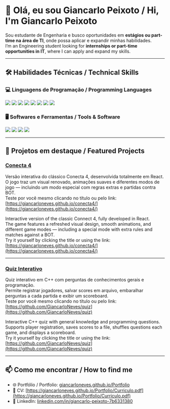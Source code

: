 # 👋 Olá, eu sou **Giancarlo Peixoto / Hi, I'm Giancarlo Peixoto**

Sou estudante de Engenharia e busco oportunidades em **estágios ou part-time na área de TI**, onde possa aplicar e expandir minhas habilidades.  
I’m an Engineering student looking for **internships or part-time opportunities in IT**, where I can apply and expand my skills.

---

## 🛠️ Habilidades Técnicas / Technical Skills

### 💻 Linguagens de Programação / Programming Languages

<p>
  <img src="https://img.shields.io/badge/JavaScript-F7DF1E?logo=javascript&logoColor=black" />
  <img src="https://img.shields.io/badge/React-61DAFB?logo=react&logoColor=black" />
  <img src="https://img.shields.io/badge/HTML5-E34F26?logo=html5&logoColor=white" />
  <img src="https://img.shields.io/badge/C-A8B9CC?logo=c&logoColor=black" />
  <img src="https://img.shields.io/badge/C++-00599C?logo=cplusplus&logoColor=white" />
  <img src="https://img.shields.io/badge/CSS3-1572B6?logo=css3&logoColor=white" />
  <img src="https://img.shields.io/badge/SQL-003B57?logo=postgresql&logoColor=white" />
  <img src="https://img.shields.io/badge/Bash-4EAA25?logo=gnubash&logoColor=white" />
</p>

### 🖥️ Softwares e Ferramentas / Tools & Software

<p>
  <img src="https://img.shields.io/badge/Linux%20Debian-A81D33?logo=debian&logoColor=white" />
  <img src="https://img.shields.io/badge/Blender-F5792A?logo=blender&logoColor=white" />
  <img src="https://img.shields.io/badge/MATLAB-FF8000?logo=mathworks&logoColor=white" />
  <img src="https://img.shields.io/badge/Microsoft%20Office-D83B01?logo=microsoftoffice&logoColor=white" />
</p>

---

## 🌟 Projetos em destaque / Featured Projects

### [Conecta 4](https://giancarloneves.github.io/conecta4/)

Versão interativa do clássico Conecta 4, desenvolvida totalmente em React.  
O jogo traz um visual renovado, animações suaves e diferentes modos de jogo — incluindo um modo especial com regras extras e partidas contra BOT.  
Teste por você mesmo clicando no título ou pelo link: [https://giancarloneves.github.io/conecta4/](https://giancarloneves.github.io/conecta4/)  

Interactive version of the classic Connect 4, fully developed in React.  
The game features a refreshed visual design, smooth animations, and different game modes — including a special mode with extra rules and matches against a BOT.  
Try it yourself by clicking the title or using the link: [https://giancarloneves.github.io/conecta4/](https://giancarloneves.github.io/conecta4/)

---

### [Quiz Interativo](https://github.com/GiancarloNeves/quiz)

Quiz interativo em C++ com perguntas de conhecimentos gerais e programação.  
Permite registrar jogadores, salvar scores em arquivo, embaralhar perguntas a cada partida e exibir um scoreboard.  
Teste por você mesmo clicando no título ou pelo link: [https://github.com/GiancarloNeves/quiz](https://github.com/GiancarloNeves/quiz)  

Interactive C++ quiz with general knowledge and programming questions.  
Supports player registration, saves scores to a file, shuffles questions each game, and displays a scoreboard.  
Try it yourself by clicking the title or using the link: [https://github.com/GiancarloNeves/quiz](https://github.com/GiancarloNeves/quiz)

---

## 📫 Como me encontrar / How to find me

* 🌐 Portfólio / Portfolio: [giancarloneves.github.io/Portfolio](https://giancarloneves.github.io/Portfolio/)  
* 📄 CV: [https://giancarloneves.github.io/Portfolio/Curriculo.pdf](https://giancarloneves.github.io/Portfolio/Curriculo.pdf)  
* 💼 LinkedIn: [linkedin.com/in/giancarlo-peixoto-7b6331380](https://www.linkedin.com/in/giancarlo-peixoto-7b6331380/)
